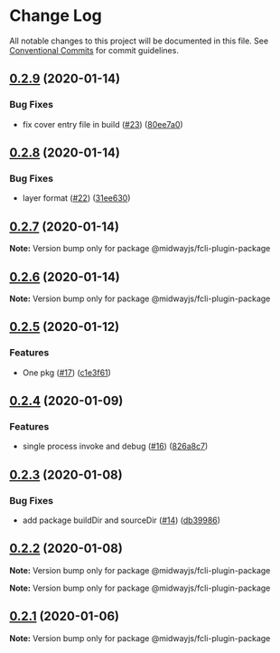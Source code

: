 # Change Log

All notable changes to this project will be documented in this file.
See [Conventional Commits](https://conventionalcommits.org) for commit guidelines.

## [0.2.9](https://github.com/midwayjs/midway-faas/compare/v0.2.8...v0.2.9) (2020-01-14)


### Bug Fixes

* fix cover entry file in build ([#23](https://github.com/midwayjs/midway-faas/issues/23)) ([80ee7a0](https://github.com/midwayjs/midway-faas/commit/80ee7a0cebf2d434629c03229a4a4200b0228bfd))





## [0.2.8](https://github.com/midwayjs/midway-faas/compare/v0.2.7...v0.2.8) (2020-01-14)


### Bug Fixes

* layer format ([#22](https://github.com/midwayjs/midway-faas/issues/22)) ([31ee630](https://github.com/midwayjs/midway-faas/commit/31ee6307e517709580e55b9b4942cf97c6896691))





## [0.2.7](https://github.com/midwayjs/midway-faas/compare/v0.2.6...v0.2.7) (2020-01-14)

**Note:** Version bump only for package @midwayjs/fcli-plugin-package





## [0.2.6](https://github.com/midwayjs/midway-faas/compare/v0.2.5...v0.2.6) (2020-01-14)

**Note:** Version bump only for package @midwayjs/fcli-plugin-package





## [0.2.5](https://github.com/midwayjs/midway-faas/compare/v0.2.4...v0.2.5) (2020-01-12)


### Features

* One pkg ([#17](https://github.com/midwayjs/midway-faas/issues/17)) ([c1e3f61](https://github.com/midwayjs/midway-faas/commit/c1e3f611a2d169fdccf995c278260895de97b1cc))





## [0.2.4](https://github.com/midwayjs/midway-faas/compare/v0.2.3...v0.2.4) (2020-01-09)


### Features

* single process invoke and debug ([#16](https://github.com/midwayjs/midway-faas/issues/16)) ([826a8c7](https://github.com/midwayjs/midway-faas/commit/826a8c7a7a36d8ec03a84f3d29498bef58811146))





## [0.2.3](https://github.com/midwayjs/midway-faas/compare/v0.2.2...v0.2.3) (2020-01-08)


### Bug Fixes

* add package buildDir and sourceDir ([#14](https://github.com/midwayjs/midway-faas/issues/14)) ([db39986](https://github.com/midwayjs/midway-faas/commit/db3998621c6ad84b4ce5ab3b9d99091d4eebbdf9))





## [0.2.2](https://github.com/midwayjs/midway-faas/compare/v0.2.1...v0.2.2) (2020-01-08)

**Note:** Version bump only for package @midwayjs/fcli-plugin-package







**Note:** Version bump only for package @midwayjs/fcli-plugin-package





## [0.2.1](https://github.com/midwayjs/midway-faas/compare/v0.2.0...v0.2.1) (2020-01-06)

**Note:** Version bump only for package @midwayjs/fcli-plugin-package
